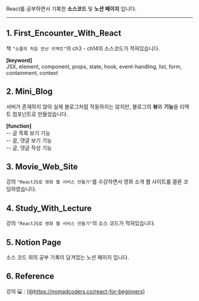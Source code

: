 React를 공부하면서 기록한 <b>소스코드</b> 및 <b>노션 페이지</b> 입니다.

---

## 1. First_Encounter_With_React

책 `"소플의 처음 만난 리액트"`의 ch3 - ch14의 소스코드가 적혀있습니다.

<b>[keyword]</b><br>
JSX, element, component, props, state, hook, event-handling,
list, form, containment, context

## 2. Mini_Blog

서버가 존재하지 않아 실제 블로그처럼 작동하지는 않지만, 블로그의 <b>뷰</b>와 <b>기능</b>을 리액트 컴포넌트로 만들었습니다.

<b>[function]</b><br>
-- 글 목록 보기 기능<br>
-- 글, 댓글 보기 기능<br>
-- 글, 댓글 작성 기능

## 3. Movie_Web_Site

강의 `"ReactJS로 영화 웹 서비스 만들기"`를 수강하면서 영화 소개 웹 사이트를 클론 코딩하였습니다.

## 4. Study_With_Lecture

강의 `"ReactJS로 영화 웹 서비스 만들기"`의 소스 코드가 적혀있습니다.

## 5. Notion Page

소스 코드 외의 공부 기록이 담겨있는 노션 페이지 입니다.

## 6. Reference

강의 💻 : [@https://nomadcoders.co/react-for-beginners]
